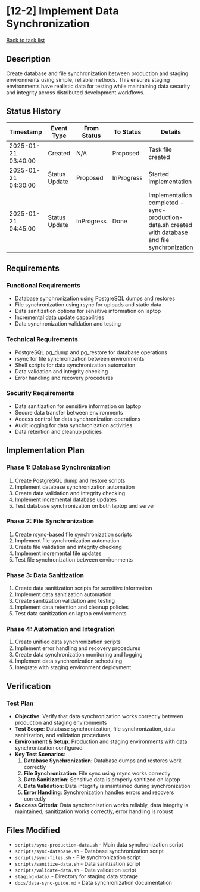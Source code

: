 # [12-2] Implement Data Synchronization

[Back to task list](./tasks.md)

## Description

Create database and file synchronization between production and staging environments using simple, reliable methods. This ensures staging environments have realistic data for testing while maintaining data security and integrity across distributed development workflows.

## Status History

| Timestamp | Event Type | From Status | To Status | Details | User |
|-----------|------------|-------------|-----------|---------|------|
| 2025-01-21 03:40:00 | Created | N/A | Proposed | Task file created | AI_Agent |
| 2025-01-21 04:30:00 | Status Update | Proposed | InProgress | Started implementation | AI_Agent |
| 2025-01-21 04:45:00 | Status Update | InProgress | Done | Implementation completed - sync-production-data.sh created with database and file synchronization | AI_Agent |

## Requirements

### Functional Requirements
- Database synchronization using PostgreSQL dumps and restores
- File synchronization using rsync for uploads and static data
- Data sanitization options for sensitive information on laptop
- Incremental data update capabilities
- Data synchronization validation and testing

### Technical Requirements
- PostgreSQL pg_dump and pg_restore for database operations
- rsync for file synchronization between environments
- Shell scripts for data synchronization automation
- Data validation and integrity checking
- Error handling and recovery procedures

### Security Requirements
- Data sanitization for sensitive information on laptop
- Secure data transfer between environments
- Access control for data synchronization operations
- Audit logging for data synchronization activities
- Data retention and cleanup policies

## Implementation Plan

### Phase 1: Database Synchronization
1. Create PostgreSQL dump and restore scripts
2. Implement database synchronization automation
3. Create data validation and integrity checking
4. Implement incremental database updates
5. Test database synchronization on both laptop and server

### Phase 2: File Synchronization
1. Create rsync-based file synchronization scripts
2. Implement file synchronization automation
3. Create file validation and integrity checking
4. Implement incremental file updates
5. Test file synchronization between environments

### Phase 3: Data Sanitization
1. Create data sanitization scripts for sensitive information
2. Implement data sanitization automation
3. Create sanitization validation and testing
4. Implement data retention and cleanup policies
5. Test data sanitization on laptop environments

### Phase 4: Automation and Integration
1. Create unified data synchronization scripts
2. Implement error handling and recovery procedures
3. Create data synchronization monitoring and logging
4. Implement data synchronization scheduling
5. Integrate with staging environment deployment

## Verification

### Test Plan
- **Objective**: Verify that data synchronization works correctly between production and staging environments
- **Test Scope**: Database synchronization, file synchronization, data sanitization, and validation procedures
- **Environment & Setup**: Production and staging environments with data synchronization configured
- **Key Test Scenarios**:
  1. **Database Synchronization**: Database dumps and restores work correctly
  2. **File Synchronization**: File sync using rsync works correctly
  3. **Data Sanitization**: Sensitive data is properly sanitized on laptop
  4. **Data Validation**: Data integrity is maintained during synchronization
  5. **Error Handling**: Synchronization handles errors and recovers correctly
- **Success Criteria**: Data synchronization works reliably, data integrity is maintained, sanitization works correctly, error handling is robust

## Files Modified

- `scripts/sync-production-data.sh` - Main data synchronization script
- `scripts/sync-database.sh` - Database synchronization script
- `scripts/sync-files.sh` - File synchronization script
- `scripts/sanitize-data.sh` - Data sanitization script
- `scripts/validate-data.sh` - Data validation script
- `staging-data/` - Directory for staging data storage
- `docs/data-sync-guide.md` - Data synchronization documentation
